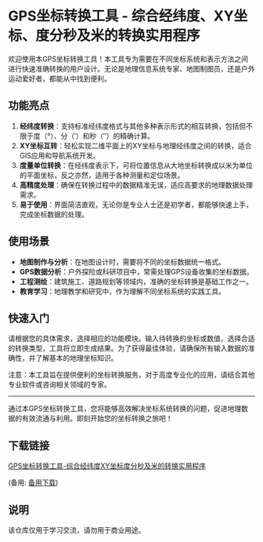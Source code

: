 # GPS坐标转换工具 - 综合经纬度、XY坐标、度分秒及米的转换实用程序

欢迎使用本GPS坐标转换工具！本工具专为需要在不同坐标系统和表示方法之间进行快速准确转换的用户设计。无论是地理信息系统专家、地图制图员，还是户外运动爱好者，都能从中找到便利。

## 功能亮点

1. **经纬度转换**：支持标准经纬度格式与其他多种表示形式的相互转换，包括但不限于度（°）、分（′）和秒（″）的精确计算。
2. **XY坐标互转**：轻松实现二维平面上的XY坐标与地理经纬度之间的转换，适合GIS应用和导航系统开发。
3. **度量单位转换**：在经纬度表示下，可将位置信息从大地坐标转换成以米为单位的平面坐标，反之亦然，适用于各种测量和定位场景。
4. **高精度处理**：确保在转换过程中的数据精准无误，适应高要求的地理数据处理需求。
5. **易于使用**：界面简洁直观，无论你是专业人士还是初学者，都能够快速上手，完成坐标数据的处理。

## 使用场景

- **地图制作与分析**：在地图设计时，需要将不同的坐标数据统一格式。
- **GPS数据分析**：户外探险或科研项目中，常需处理GPS设备收集的坐标数据。
- **工程测绘**：建筑施工、道路规划等领域内，准确的坐标转换是基础工作之一。
- **教育学习**：地理教学和研究中，作为理解不同坐标系统的实践工具。

## 快速入门

请根据您的具体需求，选择相应的功能模块。输入待转换的坐标或数值，选择合适的转换类型，工具将立即生成结果。为了获得最佳体验，请确保所有输入数据的准确性，并了解基本的地理坐标知识。

注意：本工具旨在提供便利的坐标转换服务，对于高度专业化的应用，请结合其他专业软件或咨询相关领域的专家。

---

通过本GPS坐标转换工具，您将能够高效解决坐标系统转换的问题，促进地理数据的有效流通与利用。即刻开始您的坐标转换之旅吧！

## 下载链接
[GPS坐标转换工具-综合经纬度XY坐标度分秒及米的转换实用程序](https://pan.quark.cn/s/4c121533f85e) 

(备用: [备用下载](https://pan.baidu.com/s/1KNCibsG3seVH4cqtRkeVOg?pwd=1234))

## 说明

该仓库仅用于学习交流，请勿用于商业用途。
